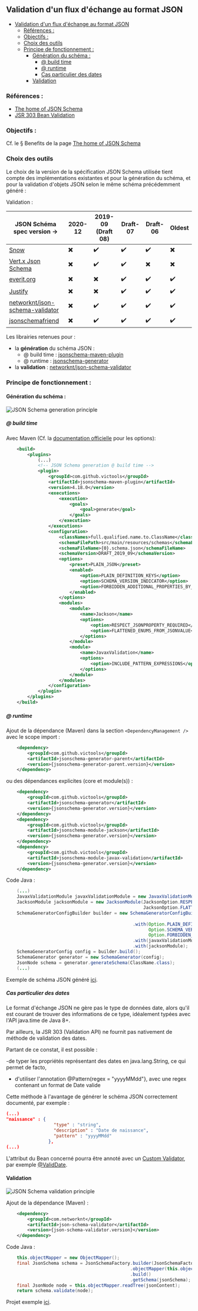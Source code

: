 ## Validation d'un flux d'échange au format JSON

- [Validation d'un flux d'échange au format JSON](#validation-dun-flux-déchange-au-format-json)
  - [Références :](#références-)
  - [Objectifs :](#objectifs-)
  - [Choix des outils](#choix-des-outils)
  - [Principe de fonctionnement :](#principe-de-fonctionnement-)
    - [Génération du schéma :](#génération-du-schéma-)
      - [@ build time](#-build-time)
      - [@ runtime](#-runtime)
      - [Cas particulier des dates](#cas-particulier-des-dates)
    - [Validation](#validation)

### Références : 
- [The home of JSON Schema](https://json-schema.org/)
- [JSR 303 Bean Validation](https://docs.monext.fr/download/attachments/808123498/bean_validation-1_0-final-spec.pdf?version=1&modificationDate=1625822343000&api=v2)

### Objectifs :
Cf. le § Benefits de la page [The home of JSON Schema](https://json-schema.org/)

### Choix des outils

Le choix de la version de la spécification JSON Schema utilisée tient compte des implémentations existantes et pour la génération du schéma, et pour la validation d'objets JSON selon le même schéma précédemment généré :

Validation :

| JSON Schéma spec version -> | 2020-12 | 2019-09 (Draft 08) | Draft-07 | Draft-06 | Oldest |
|-----|-----|-----|-----|-----|-----|
| [Snow](https://github.com/ssilverman/snowy-json) | :heavy_multiplication_x: | :heavy_check_mark: | :heavy_check_mark: | :heavy_check_mark: | :heavy_multiplication_x: |
| [Vert.x Json Schema](https://github.com/eclipse-vertx/vertx-json-schema) | :heavy_multiplication_x: | :heavy_check_mark: | :heavy_check_mark: | :heavy_multiplication_x: | :heavy_multiplication_x: |
| [everit.org](https://github.com/everit-org/json-schema) | :heavy_multiplication_x: | :heavy_multiplication_x: | :heavy_check_mark: | :heavy_check_mark: | :heavy_check_mark: |
| [Justify](https://github.com/leadpony/justify) | :heavy_multiplication_x: | :heavy_multiplication_x: | :heavy_check_mark: | :heavy_check_mark: | :heavy_check_mark: |
| [networknt/json-schema-validator](https://github.com/networknt/json-schema-validator) | :heavy_multiplication_x: | :heavy_check_mark: | :heavy_check_mark: | :heavy_check_mark: | :heavy_check_mark: |
| [jsonschemafriend](https://github.com/jimblackler/jsonschemafriend) | :heavy_multiplication_x: | :heavy_check_mark: | :heavy_check_mark: | :heavy_check_mark: | :heavy_check_mark: |

Les librairies retenues pour :
- la **génération** du schéma JSON : 
  - @ build time : [jsonschema-maven-plugin](https://github.com/victools/jsonschema-generator/tree/master/jsonschema-maven-plugin)
  - @ runtime : [jsonschema-generator](https://github.com/victools/jsonschema-generator/tree/master/jsonschema-generator)
- la **validation** : [networknt/json-schema-validator](https://github.com/networknt/json-schema-validator)


### Principe de fonctionnement :

#### Génération du schéma :

![JSON Schema generation principle](./../resources/images/jsonschema-generation-principle.png)

##### @ build time

Avec Maven (Cf. la [documentation officielle](https://victools.github.io/jsonschema-generator/#introduction) pour les options): 

```xml
    <build>
        <plugins>
            (...)
            <!-- JSON Schema generation @ build time -->
            <plugin>
                <groupId>com.github.victools</groupId>
                <artifactId>jsonschema-maven-plugin</artifactId>
                <version>4.18.0</version>
                <executions>
                    <execution>
                        <goals>
                            <goal>generate</goal>
                        </goals>
                    </execution>
                </executions>
                <configuration>
                    <classNames>full.qualified.name.to.ClassName</classNames>
                    <schemaFilePath>src/main/resources/schemas</schemaFilePath>
                    <schemaFileName>{0}.schema.json</schemaFileName>
                    <schemaVersion>DRAFT_2019_09</schemaVersion>
                    <options>
                        <preset>PLAIN_JSON</preset>
                        <enabled>
                            <option>PLAIN_DEFINITION_KEYS</option>
                            <option>SCHEMA_VERSION_INDICATOR</option>
                            <option>FORBIDDEN_ADDITIONAL_PROPERTIES_BY_DEFAULT</option>
                        </enabled>
                    </options>
                    <modules>
                        <module>
                            <name>Jackson</name>
                            <options>
                                <option>RESPECT_JSONPROPERTY_REQUIRED</option>
                                <option>FLATTENED_ENUMS_FROM_JSONVALUE</option>
                            </options>
                        </module>
                        <module>
                            <name>JavaxValidation</name>
                            <options>
                                <option>INCLUDE_PATTERN_EXPRESSIONS</option>
                            </options>
                        </module>
                    </modules>
                </configuration>
            </plugin>
        </plugins>
    </build>
```

##### @ runtime

Ajout de la dépendance (Maven) dans la section `<DependencyManagement />` avec le scope import : 
```XML
    <dependency>
        <groupId>com.github.victools</groupId>
        <artifactId>jsonschema-generator-parent</artifactId>
        <version>{jsonschema-generator-parent.version}</version>
    </dependency>
```

ou des dépendances explicites (core et module(s)) :
```XML
    <dependency>
        <groupId>com.github.victools</groupId>
        <artifactId>jsonschema-generator</artifactId>
        <version>{jsonschema-generator.version}</version>
    </dependency>
    <dependency>
        <groupId>com.github.victools</groupId>
        <artifactId>jsonschema-module-jackson</artifactId>
        <version>{jsonschema-generator.version}</version>
    </dependency>
    <dependency>
        <groupId>com.github.victools</groupId>
        <artifactId>jsonschema-module-javax-validation</artifactId>
        <version>{jsonschema-generator.version}</version>
    </dependency>
```

Code Java : 
```java
    (...)
    JavaxValidationModule javaxValidationModule = new JavaxValidationModule   (JavaxValidationOption.INCLUDE_PATTERN_EXPRESSIONS);
    JacksonModule jacksonModule = new JacksonModule(JacksonOption.RESPECT_JSONPROPERTY_REQUIRED, 
                                                    JacksonOption.FLATTENED_ENUMS_FROM_JSONVALUE);
    SchemaGeneratorConfigBuilder builder = new SchemaGeneratorConfigBuilder(SchemaVersion.DRAFT_2019_09, 
                                                                            OptionPreset.PLAIN_JSON)
                                                .with(Option.PLAIN_DEFINITION_KEYS,
                                                      Option.SCHEMA_VERSION_INDICATOR, 
                                                      Option.FORBIDDEN_ADDITIONAL_PROPERTIES_BY_DEFAULT)
                                                .with(javaxValidationModule)
                                                .with(jacksonModule);
    SchemaGeneratorConfig config = builder.build();
    SchemaGenerator generator = new SchemaGenerator(config);
    JsonNode schema = generator.generateSchema(ClassName.class);
    (...)
```

Exemple de schéma JSON généré [ici](./json-validation/src/main/resources/schemas/Librairie.schema.json).

##### Cas particulier des dates

Le format d'échange JSON ne gère pas le type de données date, alors qu'il est courant de trouver des informations de ce type, idéalement typées avec l'API java.time de Java 8+.

Par ailleurs, la JSR 303 (Validation API) ne fournit pas nativement de méthode de validation des dates.

Partant de ce constat, il est possible :

-de typer les propriétés représentant des dates en java.lang.String, ce qui permet de facto,
- d'utiliser l'annotation @Pattern(regex = "yyyyMMdd"}, avec une regex contenant un format de Date valide

Cette méthode à l'avantage de générer le schéma JSON correctement documenté, par exemple :
```json
(...)
"naissance" : {
                  "type" : "string",
                  "description" : "Date de naissance",
                  "pattern" : "yyyyMMdd"
                },
(...)
```

L'attribut du Bean concerné pourra être annoté avec un [Custom Validator](./json-validation/src/main/java/fr/dva/model/validation/ValidDateValidator.java), par exemple [@ValidDate](./json-validation/src/main/java/fr/dva/model/validation/ValidDate.java).

#### Validation

![JSON Schema validation principle](./../resources/images/jsonschema-validation-principle.png)

Ajout de la dépendance (Maven) : 
```XML
    <dependency>
        <groupId>com.networknt</groupId>
        <artifactId>json-schema-validator</artifactId>
        <version>{json-schema-validator.version}</version>
    </dependency>
```

Code Java : 
```java
    this.objectMapper = new ObjectMapper();
    final JsonSchema schema = JsonSchemaFactory.builder(JsonSchemaFactory.getInstance(SpecVersion.VersionFlag.V201909))
                                               .objectMapper(this.objectMapper)
                                               .build()
                                               .getSchema(jsonSchema);
    final JsonNode node = this.objectMapper.readTree(jsonContent);
    return schema.validate(node);
```

Projet exemple [ici](./json-validation/).

